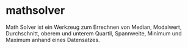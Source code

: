 # mathsolver
Math Solver ist ein Werkzeug zum Errechnen von Median, Modalwert, Durchschnitt, oberem und unterem Quartil, Spannweite, Minimum und Maximum anhand eines Datensatzes.
